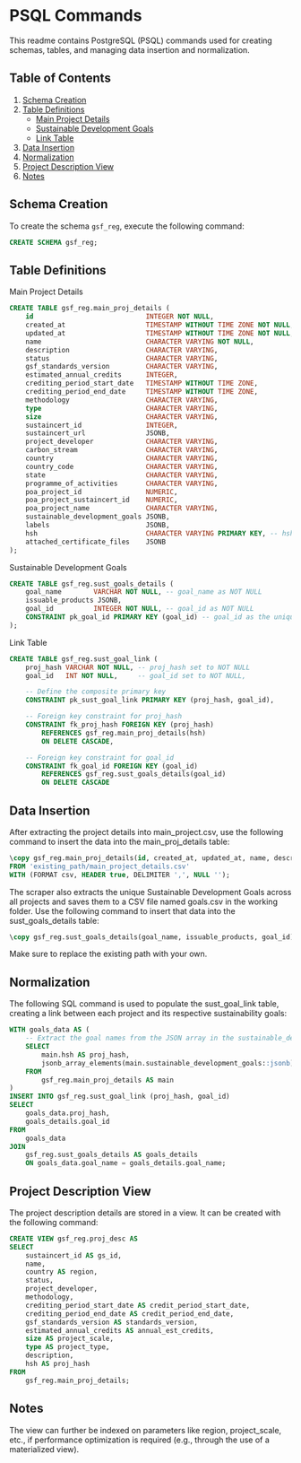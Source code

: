 # PSQL Commands

This readme contains PostgreSQL (PSQL) commands used for creating schemas, tables, and managing data insertion and normalization.

## Table of Contents
1. [Schema Creation](#schema-creation)
2. [Table Definitions](#table-definitions)
   - [Main Project Details](#main-project-details)
   - [Sustainable Development Goals](#sustainable-development-goals)
   - [Link Table](#link-table)
3. [Data Insertion](#data-insertion)
4. [Normalization](#normalization)
5. [Project Description View](#project-description-view)
6. [Notes](#notes)

## Schema Creation

To create the schema `gsf_reg`, execute the following command:

```sql
CREATE SCHEMA gsf_reg;
```

## Table Definitions

Main Project Details

```sql
CREATE TABLE gsf_reg.main_proj_details (
    id                            INTEGER NOT NULL,
    created_at                    TIMESTAMP WITHOUT TIME ZONE NOT NULL,
    updated_at                    TIMESTAMP WITHOUT TIME ZONE NOT NULL,
    name                          CHARACTER VARYING NOT NULL,
    description                   CHARACTER VARYING,
    status                        CHARACTER VARYING,
    gsf_standards_version         CHARACTER VARYING,
    estimated_annual_credits      INTEGER,
    crediting_period_start_date   TIMESTAMP WITHOUT TIME ZONE,
    crediting_period_end_date     TIMESTAMP WITHOUT TIME ZONE,
    methodology                   CHARACTER VARYING,
    type                          CHARACTER VARYING,
    size                          CHARACTER VARYING,
    sustaincert_id                INTEGER,
    sustaincert_url               JSONB,
    project_developer             CHARACTER VARYING,
    carbon_stream                 CHARACTER VARYING,
    country                       CHARACTER VARYING,
    country_code                  CHARACTER VARYING,
    state                         CHARACTER VARYING,
    programme_of_activities       CHARACTER VARYING,
    poa_project_id                NUMERIC,
    poa_project_sustaincert_id    NUMERIC,
    poa_project_name              CHARACTER VARYING,
    sustainable_development_goals JSONB,
    labels                        JSONB,
    hsh                           CHARACTER VARYING PRIMARY KEY, -- hsh as primary key
    attached_certificate_files    JSONB
);
```

Sustainable Development Goals

```sql
CREATE TABLE gsf_reg.sust_goals_details (
    goal_name        VARCHAR NOT NULL, -- goal_name as NOT NULL
    issuable_products JSONB,
    goal_id          INTEGER NOT NULL, -- goal_id as NOT NULL
    CONSTRAINT pk_goal_id PRIMARY KEY (goal_id) -- goal_id as the unique primary key
);

```
Link Table
```sql
CREATE TABLE gsf_reg.sust_goal_link (
    proj_hash VARCHAR NOT NULL, -- proj_hash set to NOT NULL
    goal_id   INT NOT NULL,     -- goal_id set to NOT NULL,

    -- Define the composite primary key
    CONSTRAINT pk_sust_goal_link PRIMARY KEY (proj_hash, goal_id),

    -- Foreign key constraint for proj_hash
    CONSTRAINT fk_proj_hash FOREIGN KEY (proj_hash)
        REFERENCES gsf_reg.main_proj_details(hsh)
        ON DELETE CASCADE,

    -- Foreign key constraint for goal_id
    CONSTRAINT fk_goal_id FOREIGN KEY (goal_id)
        REFERENCES gsf_reg.sust_goals_details(goal_id)
        ON DELETE CASCADE

```

## Data Insertion

After extracting the project details into main_project.csv, use the following command to insert the data into the main_proj_details table:

```sql
\copy gsf_reg.main_proj_details(id, created_at, updated_at, name, description, status, gsf_standards_version, estimated_annual_credits, crediting_period_start_date, crediting_period_end_date, methodology, type, size, sustaincert_id, sustaincert_url, project_developer, carbon_stream, country, country_code, state, programme_of_activities, poa_project_id, poa_project_sustaincert_id, poa_project_name, sustainable_development_goals, labels, hsh, attached_certificate_files) 
FROM 'existing_path/main_project_details.csv' 
WITH (FORMAT csv, HEADER true, DELIMITER ',', NULL '');
```

The scraper also extracts the unique Sustainable Development Goals across all projects and saves them to a CSV file named goals.csv in the working folder. Use the following command to insert that data into the sust_goals_details table:

```sql
\copy gsf_reg.sust_goals_details(goal_name, issuable_products, goal_id) FROM 'existing_path/goals.csv' WITH (FORMAT csv, HEADER true, DELIMITER ',', NULL '');
```

Make sure to replace the existing path with your own.

## Normalization

The following SQL command is used to populate the sust_goal_link table, creating a link between each project and its respective sustainability goals:

```sql
WITH goals_data AS (
    -- Extract the goal names from the JSON array in the sustainable_development_goals column
    SELECT 
        main.hsh AS proj_hash,
        jsonb_array_elements(main.sustainable_development_goals::jsonb)->>'name' AS goal_name
    FROM 
        gsf_reg.main_proj_details AS main
)
INSERT INTO gsf_reg.sust_goal_link (proj_hash, goal_id)
SELECT 
    goals_data.proj_hash, 
    goals_details.goal_id
FROM 
    goals_data
JOIN 
    gsf_reg.sust_goals_details AS goals_details
    ON goals_data.goal_name = goals_details.goal_name;
```

## Project Description View

The project description details are stored in a view. It can be created with the following command:

```sql
CREATE VIEW gsf_reg.proj_desc AS
SELECT
    sustaincert_id AS gs_id,
    name,
    country AS region,
    status,
    project_developer,
    methodology,
    crediting_period_start_date AS credit_period_start_date,
    crediting_period_end_date AS credit_period_end_date,
    gsf_standards_version AS standards_version,
    estimated_annual_credits AS annual_est_credits,
    size AS project_scale,
    type AS project_type,
    description,
    hsh AS proj_hash
FROM
    gsf_reg.main_proj_details;
```

## Notes

The view can further be indexed on parameters like region, project_scale, etc., if performance optimization is required (e.g., through the use of a materialized view).
